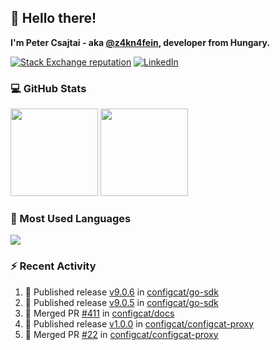 ## 👋 Hello there!

**I'm Peter Csajtai - aka [@z4kn4fein](https://github.com/z4kn4fein), developer from Hungary.**

[![Stack Exchange reputation](https://img.shields.io/stackexchange/stackoverflow/r/8700582?color=orange&label=reputation&logo=stackoverflow&style=for-the-badge)](https://stackoverflow.com/users/8700582)
[![LinkedIn](https://img.shields.io/badge/linkedin-%230077B5.svg?style=for-the-badge&logo=linkedin&logoColor=white)](https://www.linkedin.com/in/csajtai-p%C3%A9ter-45395341/)

### 💻 GitHub Stats

<div>
  <img height="140px" src="https://github-readme-stats-pcsajtai.vercel.app/api?username=z4kn4fein&show_icons=true&hide_border=true&count_private=true&custom_title=Stats&theme=dracula&line_height=24&hide_title=true">
  <img height="140px" src="https://streak-stats.demolab.com?user=z4kn4fein&theme=dracula&hide_border=true">
  
</div>

### :toolbox: Most Used Languages

<img src="https://github-readme-stats-pcsajtai.vercel.app/api/top-langs/?username=z4kn4fein&theme=dracula&hide_border=true&layout=compact&langs_count=8&hide_title=true">

### :zap: Recent Activity

<!--START_SECTION:activity-->
1. 🚀 Published release [v9.0.6](https://github.com/configcat/go-sdk/releases/tag/v9.0.6) in [configcat/go-sdk](https://github.com/configcat/go-sdk)
2. 🚀 Published release [v9.0.5](https://github.com/configcat/go-sdk/releases/tag/v9.0.5) in [configcat/go-sdk](https://github.com/configcat/go-sdk)
3. 🎉 Merged PR [#411](https://github.com/configcat/docs/pull/411) in [configcat/docs](https://github.com/configcat/docs)
4. 🚀 Published release [v1.0.0](https://github.com/configcat/configcat-proxy/releases/tag/v1.0.0) in [configcat/configcat-proxy](https://github.com/configcat/configcat-proxy)
5. 🎉 Merged PR [#22](https://github.com/configcat/configcat-proxy/pull/22) in [configcat/configcat-proxy](https://github.com/configcat/configcat-proxy)
<!--END_SECTION:activity-->
